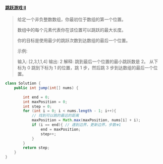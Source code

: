 #### [跳跃游戏 II](https://leetcode-cn.com/problems/jump-game-ii/)

> 给定一个非负整数数组，你最初位于数组的第一个位置。
>
> 数组中的每个元素代表你在该位置可以跳跃的最大长度。
>
> 你的目标是使用最少的跳跃次数到达数组的最后一个位置。
>
> 示例:
>
> 输入: [2,3,1,1,4]
> 输出: 2
> 解释: 跳到最后一个位置的最小跳跃数是 2。
>      从下标为 0 跳到下标为 1 的位置，跳 1 步，然后跳 3 步到达数组的最后一个位置。

```java
class Solution {
    public int jump(int[] nums) {
        
        int end = 0;
        int maxPosition = 0;
        int step = 0;
        for (int i = 0; i < nums.length - 1; i++){
            // 找到可以跳的最远的距离
            maxPosition = Math.max(maxPosition, nums[i] + i);
            if (i == end){ // 遇到边界，更新边界，步数➕1
                end = maxPosition;
                step++;
            }
        }
        return step;
    }
}
```


